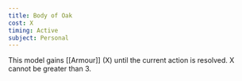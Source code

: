 ```yaml
---
title: Body of Oak
cost: X
timing: Active
subject: Personal
---
```

This model gains [[Armour]] (X) until the current action is resolved. X cannot be greater than 3.